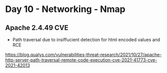 # Day 10 - Networking - Nmap

## Apache 2.4.49 CVE

- Path traversal due to insiffucient detection for html encoded values and RCE 

https://blog.qualys.com/vulnerabilities-threat-research/2021/10/27/apache-http-server-path-traversal-remote-code-execution-cve-2021-41773-cve-2021-42013